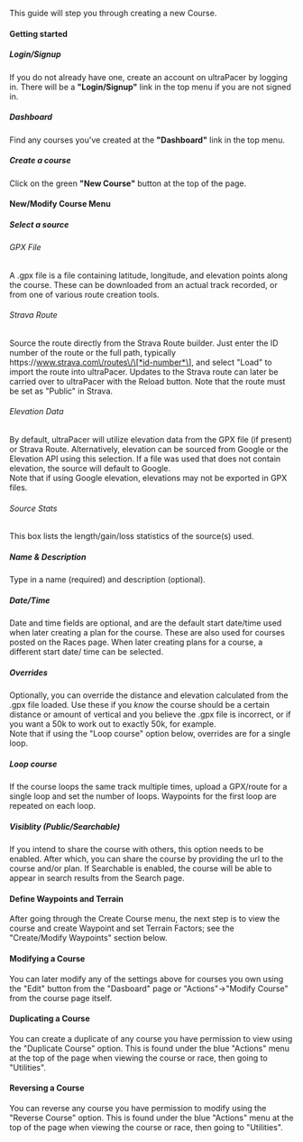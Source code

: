 This guide will step you through creating a new Course.

#### Getting started
##### Login/Signup
If you do not already have one, create an account on ultraPacer by logging in.
There will be a **"Login/Signup"** link in the top menu if you are not signed
in.

##### Dashboard
Find any courses you've created at the **"Dashboard"** link in the top menu.

##### Create a course
Click on the green **"New Course"** button at the top of the page.

#### New/Modify Course Menu

##### Select a source
###### GPX File
A .gpx file is a file containing latitude, longitude, and elevation points
along the course. These can be downloaded from an actual track recorded, or from
one of various route creation tools.

###### Strava Route
Source the route directly from the Strava Route builder.
Just enter the ID number of the route or the full path,
typically https:\/\/www.strava.com\/routes\/\[*id-number*\], and select "Load"
to import the route into ultraPacer. Updates to the Strava route can later be
carried over to ultraPacer with the Reload button. Note that the route must
be set as "Public" in Strava.

###### Elevation Data
By default, ultraPacer will utilize elevation data from the GPX file (if
present) or Strava Route. Alternatively, elevation can be sourced from Google
or the Elevation API using this selection. If a file was used that does not
contain elevation, the source will default to Google.\
Note that if using Google elevation, elevations may not be exported in GPX
files.

###### Source Stats
This box lists the length/gain/loss statistics of the source(s) used.

##### Name & Description
Type in a name (required) and description (optional).

##### Date/Time
Date and time fields are optional, and are the default start date/time used when
later creating a plan for the course. These are also used for courses posted on
the Races page. When later creating plans for a course, a different start date/
time can be selected.

##### Overrides
Optionally, you can override the distance and elevation calculated from the .gpx
file loaded. Use these if you *know* the course should be a certain distance or
amount of vertical and you believe the .gpx file is incorrect, or if you want a
50k to work out to exactly 50k, for example.\
Note that if using the "Loop course" option below, overrides are for a single
loop.

##### Loop course
If the course loops the same track multiple times, upload a GPX/route for a
single loop and set the number of loops. Waypoints for the first loop are
repeated on each loop.

##### Visiblity (Public/Searchable)
If you intend to share the course with others, this option needs to be enabled.
After which, you can share the course by providing the url to the course and/or
plan.
If Searchable is enabled, the course will be able to appear in search results
from the Search page.

#### Define Waypoints and Terrain
After going through the Create Course menu, the next step is to view the course
and create Waypoint and set Terrain Factors; see the "Create/Modify Waypoints"
section below.

#### Modifying a Course
You can later modify any of the settings above for courses you own using the
"Edit" button from the "Dasboard" page or "Actions"->"Modify Course" from the
course page itself.

#### Duplicating a Course
You can create a duplicate of any course you have permission to view using the
"Duplicate Course" option. This is found under the blue "Actions" menu at the
top of the page when viewing the course or race, then going to "Utilities".

#### Reversing a Course
You can reverse any course you have permission to modify using the
"Reverse Course" option. This is found under the blue "Actions" menu at the
top of the page when viewing the course or race, then going to "Utilities".
